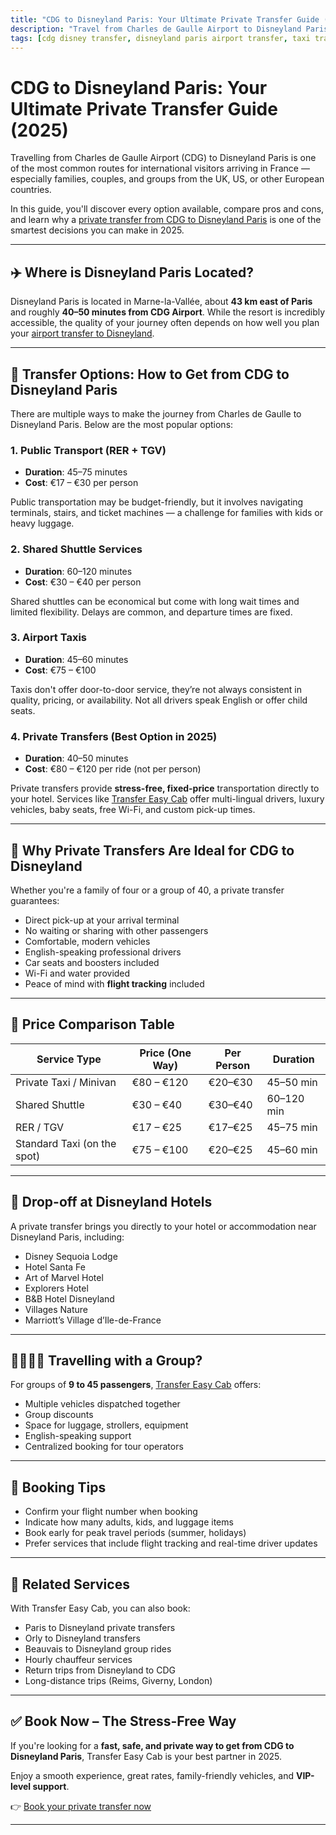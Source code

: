 ```yaml
---
title: "CDG to Disneyland Paris: Your Ultimate Private Transfer Guide (2025)"
description: "Travel from Charles de Gaulle Airport to Disneyland Paris easily with this complete private transfer guide. Compare prices, discover the best services, and make your journey stress-free."
tags: [cdg disney transfer, disneyland paris airport transfer, taxi transfer from charles de gaulle to disneyland paris, private transfer cdg to disneyland paris, airport transfers paris france]
---
```


# CDG to Disneyland Paris: Your Ultimate Private Transfer Guide (2025)

Travelling from Charles de Gaulle Airport (CDG) to Disneyland Paris is one of the most common routes for international visitors arriving in France — especially families, couples, and groups from the UK, US, or other European countries.

In this guide, you'll discover every option available, compare pros and cons, and learn why a [private transfer from CDG to Disneyland Paris](https://www.transfereasycab.com/paris-disney-transfer) is one of the smartest decisions you can make in 2025.

---

## ✈️ Where is Disneyland Paris Located?

Disneyland Paris is located in Marne-la-Vallée, about **43 km east of Paris** and roughly **40–50 minutes from CDG Airport**. While the resort is incredibly accessible, the quality of your journey often depends on how well you plan your [airport transfer to Disneyland](https://www.transfereasycab.com/paris-disney-transfer).

---

## 🚗 Transfer Options: How to Get from CDG to Disneyland Paris

There are multiple ways to make the journey from Charles de Gaulle to Disneyland Paris. Below are the most popular options:

### 1. **Public Transport (RER + TGV)**

- **Duration**: 45–75 minutes  
- **Cost**: €17 – €30 per person

Public transportation may be budget-friendly, but it involves navigating terminals, stairs, and ticket machines — a challenge for families with kids or heavy luggage.

### 2. **Shared Shuttle Services**

- **Duration**: 60–120 minutes  
- **Cost**: €30 – €40 per person

Shared shuttles can be economical but come with long wait times and limited flexibility. Delays are common, and departure times are fixed.

### 3. **Airport Taxis**

- **Duration**: 45–60 minutes  
- **Cost**: €75 – €100

Taxis don't offer door-to-door service, they’re not always consistent in quality, pricing, or availability. Not all drivers speak English or offer child seats.

### 4. **Private Transfers** (Best Option in 2025)

- **Duration**: 40–50 minutes  
- **Cost**: €80 – €120 per ride (not per person)

Private transfers provide **stress-free, fixed-price** transportation directly to your hotel. Services like [Transfer Easy Cab](https://www.transfereasycab.com) offer multi-lingual drivers, luxury vehicles, baby seats, free Wi-Fi, and custom pick-up times.

---

## 🎯 Why Private Transfers Are Ideal for CDG to Disneyland

Whether you're a family of four or a group of 40, a private transfer guarantees:

- Direct pick-up at your arrival terminal  
- No waiting or sharing with other passengers  
- Comfortable, modern vehicles  
- English-speaking professional drivers  
- Car seats and boosters included  
- Wi-Fi and water provided  
- Peace of mind with **flight tracking** included

---

## 🧾 Price Comparison Table

| Service Type                        | Price (One Way) | Per Person | Duration   |
|------------------------------------|------------------|------------|------------|
| Private Taxi / Minivan             | €80 – €120       | €20–€30    | 45–50 min  |
| Shared Shuttle                     | €30 – €40        | €30–€40    | 60–120 min |
| RER / TGV                          | €17 – €25        | €17–€25    | 45–75 min  |
| Standard Taxi (on the spot)        | €75 – €100       | €20–€25    | 45–60 min  |

---

## 🏨 Drop-off at Disneyland Hotels

A private transfer brings you directly to your hotel or accommodation near Disneyland Paris, including:

- Disney Sequoia Lodge  
- Hotel Santa Fe  
- Art of Marvel Hotel  
- Explorers Hotel  
- B&B Hotel Disneyland  
- Villages Nature  
- Marriott’s Village d’Ile-de-France

---

## 👨‍👩‍👧‍👦 Travelling with a Group?

For groups of **9 to 45 passengers**, [Transfer Easy Cab](https://www.transfereasycab.com) offers:

- Multiple vehicles dispatched together  
- Group discounts  
- Space for luggage, strollers, equipment  
- English-speaking support  
- Centralized booking for tour operators

---

## 🧳 Booking Tips

- Confirm your flight number when booking  
- Indicate how many adults, kids, and luggage items  
- Book early for peak travel periods (summer, holidays)  
- Prefer services that include flight tracking and real-time driver updates

---

## 🧭 Related Services

With Transfer Easy Cab, you can also book:

- Paris to Disneyland private transfers  
- Orly to Disneyland transfers  
- Beauvais to Disneyland group rides  
- Hourly chauffeur services  
- Return trips from Disneyland to CDG  
- Long-distance trips (Reims, Giverny, London)

---

## ✅ Book Now – The Stress-Free Way

If you're looking for a **fast, safe, and private way to get from CDG to Disneyland Paris**, Transfer Easy Cab is your best partner in 2025.

Enjoy a smooth experience, great rates, family-friendly vehicles, and **VIP-level support**.

👉 [Book your private transfer now](https://www.transfereasycab.com/paris-disney-transfer)

---
